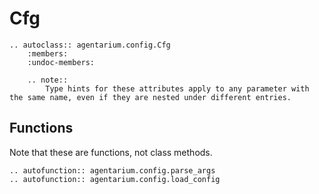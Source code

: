 # Cfg

```{eval-rst}
.. autoclass:: agentarium.config.Cfg
    :members:
    :undoc-members:
    
    .. note::
        Type hints for these attributes apply to any parameter with the same name, even if they are nested under different entries.
```

## Functions
Note that these are functions, not class methods.
```{eval-rst}
.. autofunction:: agentarium.config.parse_args
.. autofunction:: agentarium.config.load_config
```
